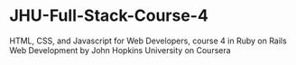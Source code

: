 # JHU-Full-Stack-Course-4
HTML, CSS, and Javascript for Web Developers, course 4 in Ruby on Rails Web Development by John Hopkins University on Coursera
